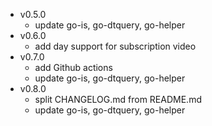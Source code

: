 - v0.5.0
  - update go-is, go-dtquery, go-helper
- v0.6.0
  - add day support for subscription video
- v0.7.0
  - add Github actions
  - update go-is, go-dtquery, go-helper
- v0.8.0
  - split CHANGELOG.md from README.md
  - update go-is, go-dtquery, go-helper
